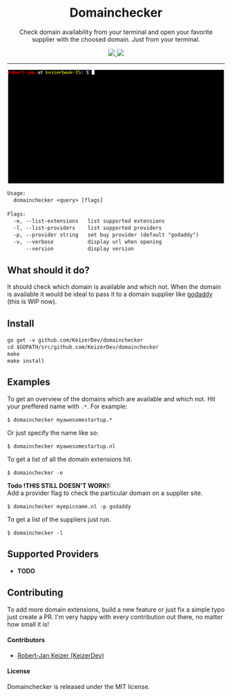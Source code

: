 <h1 align="center">Domainchecker</h1>

<p align="center">
Check domain availability from your terminal and open your favorite supplier with the choosed domain. Just from your terminal.
</p>

<p align="center">
    <a href="http://opensource.org/licenses/MIT">
        <img src="https://img.shields.io/npm/l/express.svg">
    </a>    
    <a href="https://github.com/KeizerDev/domainchecker/releases/tag/v0.0.1">
        <img src="http://img.shields.io/badge/release-v0.0.1-1eb0fc.svg">
    </a>
</p>

----
<p align="center">
  <img width="500" align="center" src="https://github.com/KeizerDev/domainchecker/blob/master/demo.gif">
</p>

```
Usage:
  domainchecker <query> [flags]

Flags:
  -e, --list-extensions   list supported extensions
  -l, --list-providers    list supported providers
  -p, --provider string   set buy provider (default "godaddy")
  -v, --verbose           display url when opening
      --version           display version
```

## What should it do?
It should check which domain is available and which not. 
When the domain is available it would be ideal to pass it to a domain supplier like [godaddy](https://godaddy.com/) (this is WIP now).


## Install

```
go get -v github.com/KeizerDev/domainchecker
cd $GOPATH/src/github.com/KeizerDev/domainchecker
make
make install
```

## Examples

To get an overview of the domains which are available and which not. Hit your preffered name with `.*`. For example: 
```
$ domainchecker myawesomestartup.*
```


Or just specify the name like so:
```
$ domainchecker myawesomestartup.nl
```


To get a list of all the domain extensions hit.
```
$ domainchecker -e
```

**Todo !THIS STILL DOESN'T WORK!:**   
Add a provider flag to check the particular domain on a supplier site.
```
$ domainchecker myepicname.nl -p godaddy
```

To get a list of the suppliers just run.
```
$ domainchecker -l
```

## Supported Providers

* **TODO**

## Contributing
To add more domain extensions, build a new feature or just fix a simple typo just create a PR. I'm very happy with every contribution out there, no matter how small it is!  

#### Contributors

* [Robert-Jan Keizer (KeizerDev)](https://github.com/KeizerDev/)

#### License

Domainchecker is released under the MIT license.
